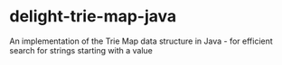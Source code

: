 # delight-trie-map-java
An implementation of the Trie Map data structure in Java - for efficient search for strings starting with a value
